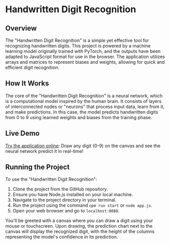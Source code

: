 # Handwritten Digit Recognition

## Overview

The "Handwritten Digit Recognition" is a simple yet effective tool for recognizing handwritten digits. This project is powered by a machine learning model originally trained with PyTorch, and the outputs have been adapted to JavaScript format for use in the browser. The application utilizes arrays and matrices to represent biases and weights, allowing for quick and efficient digit recognition.

## How It Works

The core of the "Handwritten Digit Recognition" is a neural network, which is a computational model inspired by the human brain. It consists of layers of interconnected nodes or "neurons" that process input data, learn from it, and make predictions. In this case, the model predicts handwritten digits from 0 to 9 using learned weights and biases from the training phase.

## Live Demo
[Try the application online](https://hoffhannisyan.github.io/handwritten-digit-recognition/): Draw any digit (0-9) on the canvas and see the neural network predict it in real-time!

## Running the Project

To use the "Handwritten Digit Recognition":

1. Clone the project from the GitHub repository.
2. Ensure you have Node.js installed on your local machine.
3. Navigate to the project directory in your terminal.
4. Run the project using the command `npm run start` or `node app.js`.
5. Open your web browser and go to `localhost:8080`.

You'll be greeted with a canvas where you can draw a digit using your mouse or touchscreen. Upon drawing, the prediction chart next to the canvas will display the recognized digit, with the height of the columns representing the model's confidence in its prediction.


